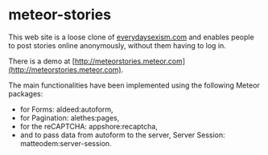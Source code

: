 # meteor-stories
This web site is a loose clone of [everydaysexism.com](http://www.everydaysexism.com) and enables people to post stories online anonymously, without them having to log in.

There is a demo at [http://meteorstories.meteor.com](http://meteorstories.meteor.com).

The main functionalities have been implemented using the following Meteor packages:

- for Forms: aldeed:autoform,
- for Pagination: alethes:pages,
- for the reCAPTCHA: appshore:recaptcha,
- and to pass data from autoform to the server, Server Session: matteodem:server-session.
